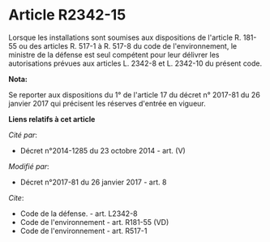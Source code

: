 # Article R2342-15

Lorsque les installations sont soumises aux dispositions de l'article R. 181-55 ou des articles R. 517-1 à R. 517-8 du code
de l'environnement, le ministre de la défense est seul compétent pour leur délivrer les autorisations prévues aux articles L.
2342-8 et L. 2342-10 du présent code.

**Nota:**

Se reporter aux dispositions du 1° de l'article 17 du décret n° 2017-81 du 26 janvier 2017 qui précisent les réserves
d'entrée en vigueur.

**Liens relatifs à cet article**

_Cité par_:

  - Décret n°2014-1285 du 23 octobre 2014 - art. (V)

_Modifié par_:

  - Décret n°2017-81 du 26 janvier 2017 - art. 8

_Cite_:

  - Code de la défense. - art. L2342-8
  - Code de l'environnement - art. R181-55 (VD)
  - Code de l'environnement - art. R517-1
